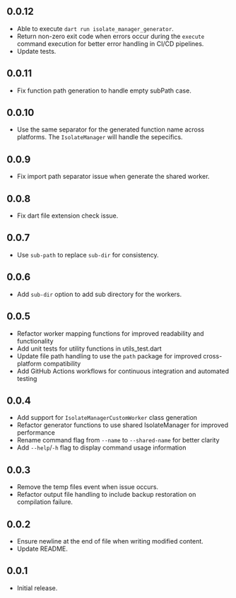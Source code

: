 ## 0.0.12

* Able to execute `dart run isolate_manager_generator`.
* Return non-zero exit code when errors occur during the `execute` command execution for better error handling in CI/CD pipelines.
* Update tests.

## 0.0.11

* Fix function path generation to handle empty subPath case.

## 0.0.10

* Use the same separator for the generated function name across platforms. The `IsolateManager` will handle the sepecifics.

## 0.0.9

* Fix import path separator issue when generate the shared worker.

## 0.0.8

* Fix dart file extension check issue.

## 0.0.7

* Use `sub-path` to replace `sub-dir` for consistency.

## 0.0.6

* Add `sub-dir` option to add sub directory for the workers.

## 0.0.5

* Refactor worker mapping functions for improved readability and functionality
* Add unit tests for utility functions in utils_test.dart
* Update file path handling to use the `path` package for improved cross-platform compatibility
* Add GitHub Actions workflows for continuous integration and automated testing

## 0.0.4

* Add support for `IsolateManagerCustomWorker` class generation
* Refactor generator functions to use shared IsolateManager for improved performance
* Rename command flag from `--name` to `--shared-name` for better clarity
* Add `--help`/`-h` flag to display command usage information

## 0.0.3

* Remove the temp files event when issue occurs.
* Refactor output file handling to include backup restoration on compilation failure.

## 0.0.2

* Ensure newline at the end of file when writing modified content.
* Update README.

## 0.0.1

* Initial release.
